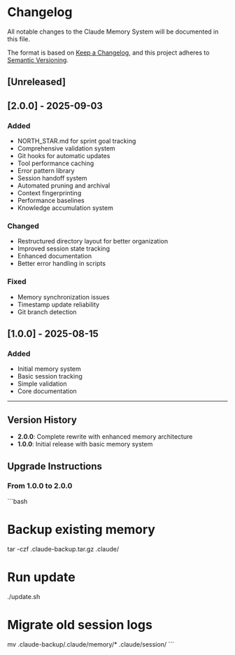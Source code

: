 # Changelog

All notable changes to the Claude Memory System will be documented in this file.

The format is based on [Keep a Changelog](https://keepachangelog.com/en/1.0.0/),
and this project adheres to [Semantic Versioning](https://semver.org/spec/v2.0.0.html).

## [Unreleased]

## [2.0.0] - 2025-09-03

### Added
- NORTH_STAR.md for sprint goal tracking
- Comprehensive validation system
- Git hooks for automatic updates
- Tool performance caching
- Error pattern library
- Session handoff system
- Automated pruning and archival
- Context fingerprinting
- Performance baselines
- Knowledge accumulation system

### Changed
- Restructured directory layout for better organization
- Improved session state tracking
- Enhanced documentation
- Better error handling in scripts

### Fixed
- Memory synchronization issues
- Timestamp update reliability
- Git branch detection

## [1.0.0] - 2025-08-15

### Added
- Initial memory system
- Basic session tracking
- Simple validation
- Core documentation

---

## Version History

- **2.0.0**: Complete rewrite with enhanced memory architecture
- **1.0.0**: Initial release with basic memory system

## Upgrade Instructions

### From 1.0.0 to 2.0.0
\`\`\`bash
# Backup existing memory
tar -czf .claude-backup.tar.gz .claude/

# Run update
./update.sh

# Migrate old session logs
mv .claude-backup/.claude/memory/* .claude/session/
\`\`\`
